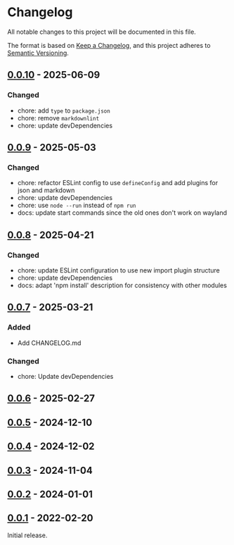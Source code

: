 # Changelog

All notable changes to this project will be documented in this file.

The format is based on [Keep a Changelog](https://keepachangelog.com/en/1.1.0/),
and this project adheres to [Semantic Versioning](https://semver.org/spec/v2.0.0.html).

## [0.0.10](https://github.com/KristjanESPERANTO/MMM-WebSpeechTTS/compare/v0.0.9...v0.0.10) - 2025-06-09

### Changed

- chore: add `type` to `package.json`
- chore: remove `markdownlint`
- chore: update devDependencies

## [0.0.9](https://github.com/KristjanESPERANTO/MMM-WebSpeechTTS/compare/v0.0.8...v0.0.9) - 2025-05-03

### Changed

- chore: refactor ESLint config to use `defineConfig` and add plugins for json and markdown
- chore: update devDependencies
- chore: use `node --run` instead of `npm run`
- docs: update start commands since the old ones don't work on wayland

## [0.0.8](https://github.com/KristjanESPERANTO/MMM-WebSpeechTTS/compare/v0.0.7...v0.0.8) - 2025-04-21

### Changed

- chore: update ESLint configuration to use new import plugin structure
- chore: update devDependencies
- docs: adapt 'npm install' description for consistency with other modules

## [0.0.7](https://github.com/KristjanESPERANTO/MMM-WebSpeechTTS/compare/v0.0.6...v0.0.7) - 2025-03-21

### Added

- Add CHANGELOG.md

### Changed

- chore: Update devDependencies

## [0.0.6](https://github.com/KristjanESPERANTO/MMM-WebSpeechTTS/compare/v0.0.5...v0.0.6) - 2025-02-27

## [0.0.5](https://github.com/KristjanESPERANTO/MMM-WebSpeechTTS/compare/v0.0.4...v0.0.5) - 2024-12-10

## [0.0.4](https://github.com/KristjanESPERANTO/MMM-WebSpeechTTS/compare/v0.0.3...v0.0.4) - 2024-12-02

## [0.0.3](https://github.com/KristjanESPERANTO/MMM-WebSpeechTTS/compare/v0.0.2...v0.0.3) - 2024-11-04

## [0.0.2](https://github.com/KristjanESPERANTO/MMM-WebSpeechTTS/compare/v0.0.1...v0.0.2) - 2024-01-01

## [0.0.1](https://github.com/KristjanESPERANTO/MMM-WebSpeechTTS/releases/tag/v0.0.1) - 2022-02-20

Initial release.
